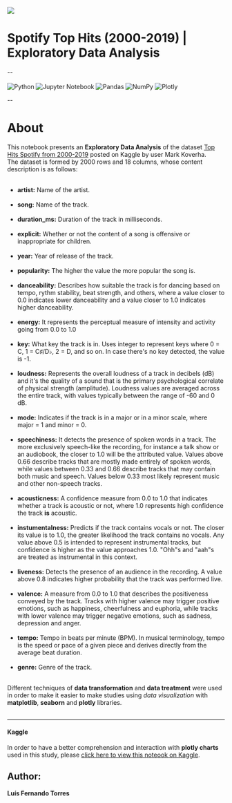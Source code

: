 <img src = 'https://www.secretshoresmusic.com/wp-content/uploads/2017/10/spotify-banner.png'><br>
# Spotify Top Hits (2000-2019) | Exploratory Data Analysis
--<br><br>
![Python](https://img.shields.io/badge/python-3670A0?style=for-the-badge&logo=python&logoColor=ffdd54) ![Jupyter Notebook](https://img.shields.io/badge/jupyter-%23FA0F00.svg?style=for-the-badge&logo=jupyter&logoColor=white) ![Pandas](https://img.shields.io/badge/pandas-%23150458.svg?style=for-the-badge&logo=pandas&logoColor=white) ![NumPy](https://img.shields.io/badge/numpy-%23013243.svg?style=for-the-badge&logo=numpy&logoColor=white) ![Plotly](https://img.shields.io/badge/Plotly-%233F4F75.svg?style=for-the-badge&logo=plotly&logoColor=white)<br>

--

# About 
This notebook presents an **Exploratory Data Analysis** of the dataset <a href="https://www.kaggle.com/datasets/paradisejoy/top-hits-spotify-from-20002019">Top Hits Spotify from 2000-2019</a> posted on Kaggle by user Mark Koverha.<br>
The dataset is formed by 2000 rows and 18 columns, whose content description is as follows: <br><br>

- **artist:** Name of the artist.<br><br>
- **song:** Name of the track.<br><br>
- **duration_ms:** Duration of the track in milliseconds.<br><br>
- **explicit:** Whether or not the content of a song is offensive or inappropriate for children.<br><br>
- **year:** Year of release of the track.<br><br>
- **popularity:** The higher the value the more popular the song is.<br><br>
- **danceability:** Describes how suitable the track is for dancing based on tempo, rythm stability, beat strength, and others, where a value closer to 0.0 indicates lower danceability and a value closer to 1.0 indicates higher danceability.<br><br>
- **energy:** It represents the perceptual measure of intensity and activity going from 0.0 to 1.0<br><br>
- **key:** What key the track is in. Uses integer to represent keys where 0 = C, 1 = C♯/D♭, 2 = D, and so on. In case there's no key detected, the value is -1.<br><br>
- **loudness:** Represents the overall loudness of a track in decibels (dB) and it's the quality of a sound that is the primary psychological correlate of physical strength (amplitude). Loudness values are averaged across the entire track, with values typically between the range of -60 and 0 dB.<br><br>
- **mode:** Indicates if the track is in a major or in a minor scale, where major = 1 and minor = 0.<br><br>
- **speechiness:** It detects the presence of spoken words in a track. The more exclusively speech-like the recording, for instance a talk show or an audiobook, the closer to 1.0 will be the attributed value. Values above 0.66 describe tracks that are mostly made entirely of spoken words, while values between 0.33 and 0.66 describe tracks that may contain both music and speech. Values below 0.33 most likely represent music and other non-speech tracks. <br><br>
- **acousticness:** A confidence measure from 0.0 to 1.0 that indicates whether a track is acoustic or not, where 1.0 represents high confidence the track **is** acoustic.<br><br>
- **instumentalness:** Predicts if the track contains vocals or not. The closer its value is to 1.0, the greater likelihood the track contains no vocals. Any value above 0.5 is intended to represent instrumental tracks, but confidence is higher as the value approaches 1.0. "Ohh"s and "aah"s are treated as instrumental in this context.<br><br>
- **liveness:** Detects the presence of an audience in the recording. A value above 0.8 indicates higher probability that the track was performed live.<br><br>
- **valence:** A measure from 0.0 to 1.0 that describes the positiveness conveyed by the track. Tracks with higher valence may trigger positive emotions, such as happiness, cheerfulness and euphoria, while tracks with lower valence may trigger negative emotions, such as sadness, depression and anger.<br><br>
- **tempo:** Tempo in beats per minute (BPM). In musical terminology, tempo is the speed or pace of a given piece and derives directly from the average beat duration.<br><br>
- **genre:** Genre of the track.<br><br>

Different techniques of **data transformation** and **data treatment** were used in order to make it easier to make studies using *data visualization* with **matplotlib**, **seaborn** and **plotly** libraries.<br><br>


---

#### Kaggle
In order to have a better comprehension and interaction with **plotly charts** used in this study, please <a href="https://www.kaggle.com/code/lusfernandotorres/spotify-top-hits-2000-2019-eda">click here to view this noteook on Kaggle</a>.

## Author:
**Luís Fernando Torres**
